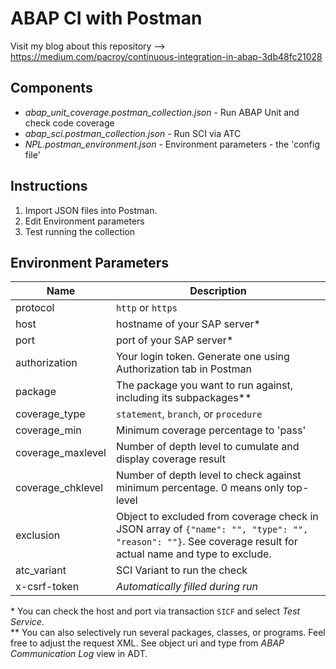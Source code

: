 # ABAP CI with Postman

Visit my blog about this repository --> https://medium.com/pacroy/continuous-integration-in-abap-3db48fc21028

## Components

- *abap_unit_coverage.postman_collection.json* - Run ABAP Unit and check code coverage
- *abap_sci.postman_collection.json* - Run SCI via ATC
- *NPL.postman_environment.json* - Environment parameters - the 'config file'

## Instructions

1. Import JSON files into Postman.
2. Edit Environment parameters
3. Test running the collection

## Environment Parameters

| Name | Description |
| --- | --- |
| protocol | `http` or `https` |
| host | hostname of your SAP server\* |
| port | port of your SAP server\* |
| authorization | Your login token. Generate one using Authorization tab in Postman |
| package | The package you want to run against, including its subpackages\** |
| coverage_type | `statement`, `branch`, or `procedure` |
| coverage_min | Minimum coverage percentage to 'pass' |
| coverage_maxlevel | Number of depth level to cumulate and display coverage result |
| coverage_chklevel | Number of depth level to check against minimum percentage. 0 means only top-level |
| exclusion | Object to excluded from coverage check in JSON array of `{"name": "", "type": "", "reason": ""}`. See coverage result for actual name and type to exclude. |
| atc_variant | SCI Variant to run the check |
| x-csrf-token | *Automatically filled during run* |

\* You can check the host and port via transaction `SICF` and select *Test Service*.  
\** You can also selectively run several packages, classes, or programs. Feel free to adjust the request XML. See object uri and type from *ABAP Communication Log* view in ADT.  
